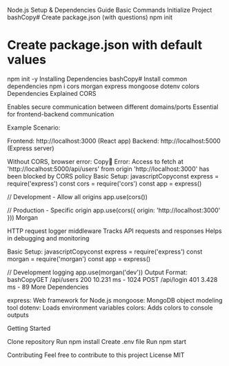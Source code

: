 Node.js Setup & Dependencies Guide
Basic Commands
Initialize Project
bashCopy# Create package.json (with questions)
npm init

# Create package.json with default values
npm init -y
Installing Dependencies
bashCopy# Install common dependencies
npm i cors morgan express mongoose dotenv colors
Dependencies Explained
CORS

Enables secure communication between different domains/ports
Essential for frontend-backend communication

Example Scenario:

Frontend: http://localhost:3000 (React app)
Backend: http://localhost:5000 (Express server)

Without CORS, browser error:
Copy🚫 Error: Access to fetch at 'http://localhost:5000/api/users' 
from origin 'http://localhost:3000' has been blocked by CORS policy
Basic Setup:
javascriptCopyconst express = require('express')
const cors = require('cors')
const app = express()

// Development - Allow all origins
app.use(cors())

// Production - Specific origin
app.use(cors({
  origin: 'http://localhost:3000'
}))
Morgan

HTTP request logger middleware
Tracks API requests and responses
Helps in debugging and monitoring

Basic Setup:
javascriptCopyconst express = require('express')
const morgan = require('morgan')
const app = express()

// Development logging
app.use(morgan('dev'))
Output Format:
bashCopyGET /api/users 200 10.231 ms - 1024
POST /api/login 401 3.428 ms - 89
More Dependencies

express: Web framework for Node.js
mongoose: MongoDB object modeling tool
dotenv: Loads environment variables
colors: Adds colors to console outputs

Getting Started

Clone repository
Run npm install
Create .env file
Run npm start

Contributing
Feel free to contribute to this project
License
MIT